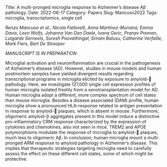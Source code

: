 Title: A multi-pronged microglia response to Alzheimer’s disease Aβ pathology.
Date: 2022-06-17
Category: Papers
Slug: Mancuso2022
Tags: microglia, transcriptomics, single cell


*Renzo Mancuso et al., Nicola Fattorelli, Anna Martinez-Muriana, Emma Davis, Leen Wolfs, Johanna Van Den Daele, Ivana Geric, Pranav Preman, Lutgarde Serneels, Suresh Poovathingal, Sriram Balusu, Catherine Verfaille, Mark Fiers, Bart De Strooper*

*MANUSCRIPT IS IN PREPARATION*

Microglial activation and neuroinflammation are crucial in the pathogenesis of Alzheimer’s disease (AD).  However, studies in mouse models and human postmortem samples have yielded divergent results regarding transcriptional programs in microglia elicited by exposure to amyloid- pathology. Here, we investigate 127,000 single cell expression profiles of human microglia isolated freshly from a xenotransplantation model for AD. Human microglia adopt a different, more complex spectrum of cell states than mouse microglia. Besides a disease associated (DAM) profile, human microglia show a pronounced HLA-response related to antigen presentation in response to amyloid- plaques, which is absent in mouse. Furthermore, oligomeric amyloid-β aggregates present in this model induce a distinctive pro-inflammatory CRM response characterized by the expression of cytokines and chemokines, also not seen in mice. TREM2 and APOE polymorphisms modulate the response of microglia to amyloid- plaques, much less to oligomeric Aβ. In conclusion, human microglia mount a multi-pronged ARM response to amyloid pathology in Alzheimer’s disease. This implies that therapeutic strategies targeting microglia need to carefully assess the effect on these different cell states, some of which might be protective.
